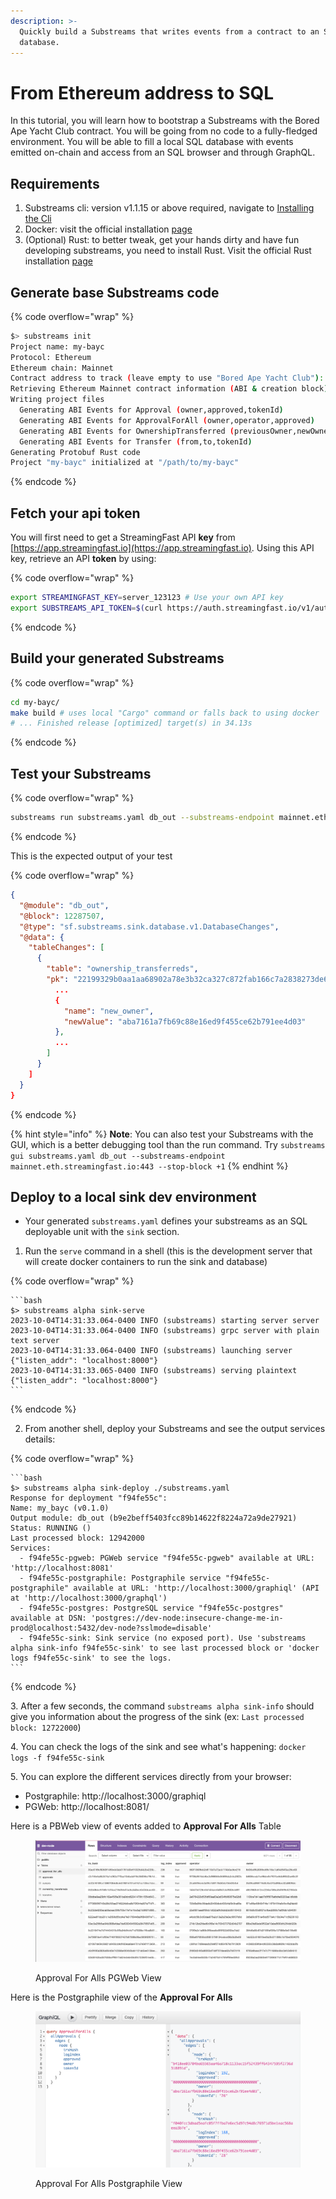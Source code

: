 ```yaml
---
description: >-
  Quickly build a Substreams that writes events from a contract to an SQL
  database.
---
```


# From Ethereum address to SQL

In this tutorial, you will learn how to bootstrap a Substreams with the Bored Ape Yacht Club contract. You will be going from no code to a fully-fledged environment. You will be able to fill a local SQL database with events emitted on-chain and access from an SQL browser and through GraphQL.

## Requirements

1. Substreams cli: version v1.1.15 or above required, navigate to [Installing the Cli](https://substreams.streamingfast.io/getting-started/installing-the-cli)
2. Docker: visit the official installation [page](https://docs.docker.com/engine/install/)
3. (Optional) Rust: to better tweak, get your hands dirty and have fun developing substreams, you need to install Rust. Visit the official Rust installation [page](https://www.rust-lang.org/tools/install)

## Generate base Substreams code

{% code overflow="wrap" %}
```bash
$> substreams init
Project name: my-bayc
Protocol: Ethereum
Ethereum chain: Mainnet
Contract address to track (leave empty to use "Bored Ape Yacht Club"):
Retrieving Ethereum Mainnet contract information (ABI & creation block)
Writing project files
  Generating ABI Events for Approval (owner,approved,tokenId)
  Generating ABI Events for ApprovalForAll (owner,operator,approved)
  Generating ABI Events for OwnershipTransferred (previousOwner,newOwner)
  Generating ABI Events for Transfer (from,to,tokenId)
Generating Protobuf Rust code
Project "my-bayc" initialized at "/path/to/my-bayc"
```
{% endcode %}

## Fetch your api token

You will first need to get a StreamingFast API **key** from [https://app.streamingfast.io](https://app.streamingfast.io). Using this API key, retrieve an API **token** by using:

{% code overflow="wrap" %}
```bash
export STREAMINGFAST_KEY=server_123123 # Use your own API key
export SUBSTREAMS_API_TOKEN=$(curl https://auth.streamingfast.io/v1/auth/issue -s --data-binary '{"api_key":"'$STREAMINGFAST_KEY'"}' | jq -r .token)
```
{% endcode %}

## Build your generated Substreams

{% code overflow="wrap" %}
```bash
cd my-bayc/
make build # uses local "Cargo" command or falls back to using docker
# ... Finished release [optimized] target(s) in 34.13s
```
{% endcode %}

## Test your Substreams

{% code overflow="wrap" %}
```bash
substreams run substreams.yaml db_out --substreams-endpoint mainnet.eth.streamingfast.io:443 --stop-block +1
```
{% endcode %}

This is the expected output of your test

{% code overflow="wrap" %}
```json
{
  "@module": "db_out",
  "@block": 12287507,
  "@type": "sf.substreams.sink.database.v1.DatabaseChanges",
  "@data": {
    "tableChanges": [
      {
        "table": "ownership_transferreds",
        "pk": "22199329b0aa1aa68902a78e3b32ca327c872fab166c7a2838273de6ad383eba-249",
          ...
          {
            "name": "new_owner",
            "newValue": "aba7161a7fb69c88e16ed9f455ce62b791ee4d03"
          },
          ...
        ]
      }
    ]
  }
}
```
{% endcode %}

{% hint style="info" %}
**Note**: You can also test your Substreams with the GUI, which is a better debugging tool than the run command. Try `substreams gui substreams.yaml db_out --substreams-endpoint mainnet.eth.streamingfast.io:443 --stop-block +1`
{% endhint %}

## Deploy to a local sink dev environment

* Your generated `substreams.yaml` defines your substreams as an SQL deployable unit with the `sink` section.

1. Run the `serve` command in a shell (this is the development server that will create docker containers to run the sink and database)

{% code overflow="wrap" %}
````
```bash
$> substreams alpha sink-serve
2023-10-04T14:31:33.064-0400 INFO (substreams) starting server server
2023-10-04T14:31:33.064-0400 INFO (substreams) grpc server with plain text server
2023-10-04T14:31:33.064-0400 INFO (substreams) launching server {"listen_addr": "localhost:8000"}
2023-10-04T14:31:33.065-0400 INFO (substreams) serving plaintext {"listen_addr": "localhost:8000"}
```
````
{% endcode %}

2. From another shell, deploy your Substreams and see the output services details:

{% code overflow="wrap" %}
````
```bash
$> substreams alpha sink-deploy ./substreams.yaml
Response for deployment "f94fe55c":
Name: my_bayc (v0.1.0)
Output module: db_out (b9e2beff5403fcc89b14622f8224a72a9de27921)
Status: RUNNING ()
Last processed block: 12942000
Services:
  - f94fe55c-pgweb: PGWeb service "f94fe55c-pgweb" available at URL: 'http://localhost:8081'
  - f94fe55c-postgraphile: Postgraphile service "f94fe55c-postgraphile" available at URL: 'http://localhost:3000/graphiql' (API at 'http://localhost:3000/graphql')
  - f94fe55c-postgres: PostgreSQL service "f94fe55c-postgres" available at DSN: 'postgres://dev-node:insecure-change-me-in-prod@localhost:5432/dev-node?sslmode=disable'
  - f94fe55c-sink: Sink service (no exposed port). Use 'substreams alpha sink-info f94fe55c-sink' to see last processed block or 'docker logs f94fe55c-sink' to see the logs.
```
````
{% endcode %}

3\. After a few seconds, the command `substreams alpha sink-info` should give you information about the progress of the sink (ex: `Last processed block: 12722000`)

4\. You can check the logs of the sink and see what's happening: `docker logs -f f94fe55c-sink`

5\. You can explore the different services directly from your browser:

* Postgraphile: http://localhost:3000/graphiql
* PGWeb: http://localhost:8081/

Here is a PBWeb view of events added to **Approval For Alls** Table

<figure><img src="../.gitbook/assets/pgweb.png" alt=""><figcaption><p>Approval For Alls PGWeb View</p></figcaption></figure>

Here is the Postgraphile view of the **Approval For Alls**

<figure><img src="../.gitbook/assets/postgraphile.png" alt=""><figcaption><p>Approval For Alls Postgraphile View</p></figcaption></figure>
